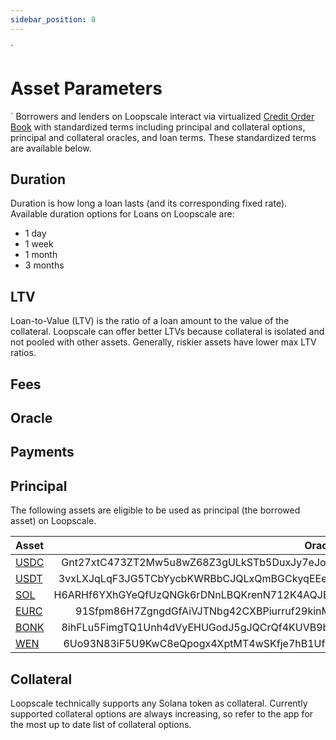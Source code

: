 ```yaml
---
sidebar_position: 8
---
```

`
# Asset Parameters
`
Borrowers and lenders on Loopscale interact via virtualized [Credit Order Book](/concepts/protocol-concepts/credit-order-book) with standardized terms including principal and collateral options, principal and collateral oracles, and loan terms. These standardized terms are available below.

## Duration

Duration is how long a loan lasts (and its corresponding fixed rate). Available duration options for Loans on Loopscale are:
- 1 day
- 1 week
- 1 month
- 3 months

## LTV

Loan-to-Value (LTV) is the ratio of a loan amount to the value of the collateral. Loopscale can offer better LTVs because collateral is isolated and not pooled with other assets. Generally, riskier assets have lower max LTV ratios.

## Fees

<!-- TODO: what fees are we doing that are asset parameters? any? is it a capability? -->

## Oracle

<!-- TODO -->



## Payments

<!-- TODO -->



## Principal
The following assets are eligible to be used as principal (the borrowed asset) on Loopscale.
<!-- TODO: update this list -->

| Asset | Oracle |
|:--|--:|
|[USDC](https://solscan.io/token/EPjFWdd5AufqSSqeM2qN1xzybapC8G4wEGGkZwyTDt1v) |Gnt27xtC473ZT2Mw5u8wZ68Z3gULkSTb5DuxJy7eJotD |
|[USDT](https://solscan.io/token/Es9vMFrzaCERmJfrF4H2FYD4KCoNkY11McCe8BenwNYB) |3vxLXJqLqF3JG5TCbYycbKWRBbCJQLxQmBGCkyqEEefL |
|[SOL](https://solscan.io/token/So11111111111111111111111111111111111111112) |H6ARHf6YXhGYeQfUzQNGk6rDNnLBQKrenN712K4AQJEG |
|[EURC](https://solscan.io/token/HzwqbKZw8HxMN6bF2yFZNrht3c2iXXzpKcFu7uBEDKtr) |91Sfpm86H7ZgngdGfAiVJTNbg42CXBPiurruf29kinMh |
|[BONK](https://solscan.io/token/DezXAZ8z7PnrnRJjz3wXBoRgixCa6xjnB7YaB1pPB263) |8ihFLu5FimgTQ1Unh4dVyEHUGodJ5gJQCrQf4KUVB9bN |
|[WEN](https://solscan.io/token/WENWENvqqNya429ubCdR81ZmD69brwQaaBYY6p3LCpk)|6Uo93N83iF5U9KwC8eQpogx4XptMT4wSKfje7hB1Ufko |

## Collateral
Loopscale technically supports any Solana token as collateral. Currently supported collateral options are always increasing, so refer to the app for the most up to date list of collateral options. 

<!-- TODO: add link -->